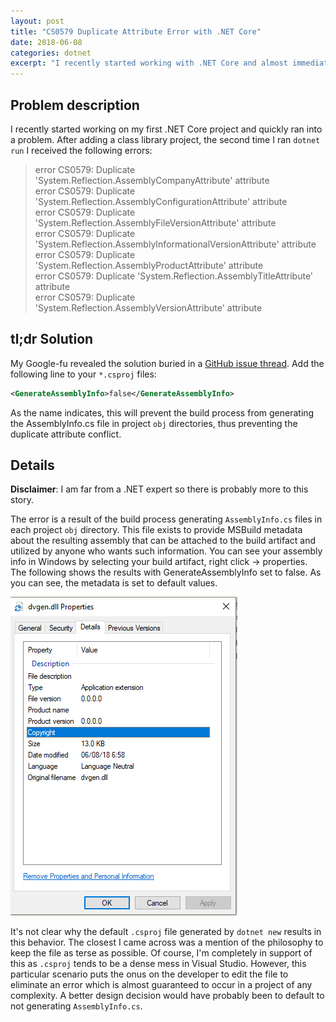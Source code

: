 ```yaml
---
layout: post
title: "CS0579 Duplicate Attribute Error with .NET Core"
date: 2018-06-08
categories: dotnet
excerpt: "I recently started working with .NET Core and almost immediately came across an CS0579 Duplicate Attribute Error. This is what I discovered and how I fixed the issue."
---
```


## Problem description

I recently started working on my first .NET Core project and quickly ran into a problem. After adding a class library project, the second time I ran `dotnet run` I received the following errors:

>error CS0579: Duplicate 'System.Reflection.AssemblyCompanyAttribute' attribute  
>error CS0579: Duplicate 'System.Reflection.AssemblyConfigurationAttribute' attribute  
>error CS0579: Duplicate 'System.Reflection.AssemblyFileVersionAttribute' attribute  
>error CS0579: Duplicate 'System.Reflection.AssemblyInformationalVersionAttribute' attribute   
>error CS0579: Duplicate 'System.Reflection.AssemblyProductAttribute' attribute  
>error CS0579: Duplicate 'System.Reflection.AssemblyTitleAttribute' attribute  
>error CS0579: Duplicate 'System.Reflection.AssemblyVersionAttribute' attribute  

## tl;dr Solution

My Google-fu revealed the solution buried in a [GitHub issue thread](https://github.com/dotnet/cli/issues/4783). Add the following line to your `*.csproj` files:

``` xml
<GenerateAssemblyInfo>false</GenerateAssemblyInfo>
```

As the name indicates, this will prevent the build process from generating the AssemblyInfo.cs file in project `obj` directories, thus preventing the duplicate attribute conflict. 

## Details

**Disclaimer**: I am far from a .NET expert so there is probably more to this story.

The error is a result of the build process generating `AssemblyInfo.cs` files in each project `obj` directory. This file exists to provide MSBuild metadata about the resulting assembly that can be attached to the build artifact and utilized by anyone who wants such information. You can see your assembly info in Windows by selecting your build artifact, right click -> properties. The following shows the results with GenerateAssemblyInfo set to false. As you can see, the metadata is set to default values.

<img src="/assets/images/assemblyinfo_false.PNG"/>

It's not clear why the default `.csproj` file generated by `dotnet new` results in this behavior. The closest I came across was a mention of the philosophy to keep the file as terse as possible. Of course, I'm completely in support of this as `.csproj` tends to be a dense mess in Visual Studio. However, this particular scenario puts the onus on the developer to edit the file to eliminate an error which is almost guaranteed to occur in a project of any complexity. A better design decision would have probably been to default to not generating `AssemblyInfo.cs`. 